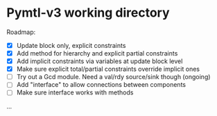 # Pymtl-v3 working directory

Roadmap:
- [x] Update block only, explicit constraints 
- [x] Add method for hierarchy and explicit partial constraints
- [x] Add implicit constraints via variables at update block level
- [x] Make sure explicit total/partial constraints override implicit ones
- [ ] Try out a Gcd module. Need a val/rdy source/sink though (ongoing)
- [ ] Add "interface" to allow connections between components
- [ ] Make sure interface works with methods

...
